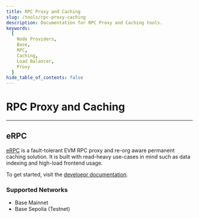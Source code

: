 ```yaml
---
title: RPC Proxy and Caching
slug: /tools/rpc-proxy-caching
description: Documentation for RPC Proxy and Caching tools.
keywords:
  [
    Node Providers,
    Base,
    RPC,
    Caching,
    Load Balancer,
    Proxy
  ]
hide_table_of_contents: false
---
```


# RPC Proxy and Caching

---

## eRPC

[eRPC](https://github.com/erpc/erpc) is a fault-tolerant EVM RPC proxy and re-org aware permanent caching solution. It is built with read-heavy use-cases in mind such as data indexing and high-load frontend usage.

To get started, visit the [develoepr documentation](https://docs.erpc.cloud/).

### Supported Networks

- Base Mainnet
- Base Sepolia (Testnet)
